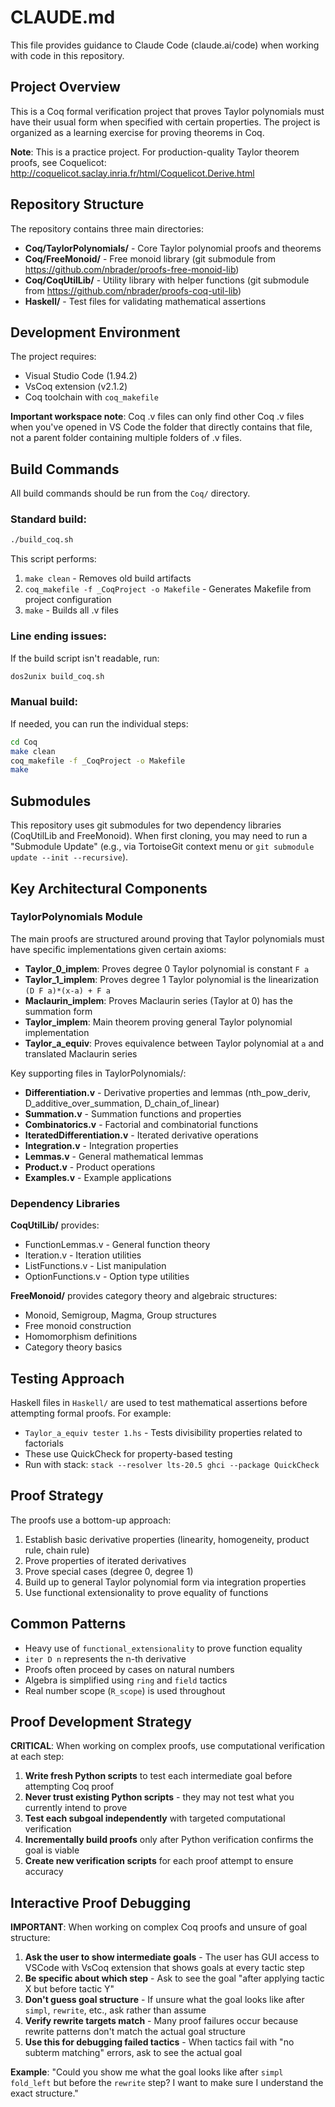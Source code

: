 # CLAUDE.md

This file provides guidance to Claude Code (claude.ai/code) when working with code in this repository.

## Project Overview

This is a Coq formal verification project that proves Taylor polynomials must have their usual form when specified with certain properties. The project is organized as a learning exercise for proving theorems in Coq.

**Note**: This is a practice project. For production-quality Taylor theorem proofs, see Coquelicot: http://coquelicot.saclay.inria.fr/html/Coquelicot.Derive.html

## Repository Structure

The repository contains three main directories:

- **Coq/TaylorPolynomials/** - Core Taylor polynomial proofs and theorems
- **Coq/FreeMonoid/** - Free monoid library (git submodule from https://github.com/nbrader/proofs-free-monoid-lib)
- **Coq/CoqUtilLib/** - Utility library with helper functions (git submodule from https://github.com/nbrader/proofs-coq-util-lib)
- **Haskell/** - Test files for validating mathematical assertions

## Development Environment

The project requires:
- Visual Studio Code (1.94.2)
- VsCoq extension (v2.1.2)
- Coq toolchain with `coq_makefile`

**Important workspace note**: Coq .v files can only find other Coq .v files when you've opened in VS Code the folder that directly contains that file, not a parent folder containing multiple folders of .v files.

## Build Commands

All build commands should be run from the `Coq/` directory.

### Standard build:
```bash
./build_coq.sh
```

This script performs:
1. `make clean` - Removes old build artifacts
2. `coq_makefile -f _CoqProject -o Makefile` - Generates Makefile from project configuration
3. `make` - Builds all .v files

### Line ending issues:
If the build script isn't readable, run:
```bash
dos2unix build_coq.sh
```

### Manual build:
If needed, you can run the individual steps:
```bash
cd Coq
make clean
coq_makefile -f _CoqProject -o Makefile
make
```

## Submodules

This repository uses git submodules for two dependency libraries (CoqUtilLib and FreeMonoid). When first cloning, you may need to run a "Submodule Update" (e.g., via TortoiseGit context menu or `git submodule update --init --recursive`).

## Key Architectural Components

### TaylorPolynomials Module

The main proofs are structured around proving that Taylor polynomials must have specific implementations given certain axioms:

- **Taylor_0_implem**: Proves degree 0 Taylor polynomial is constant `F a`
- **Taylor_1_implem**: Proves degree 1 Taylor polynomial is the linearization `(D F a)*(x-a) + F a`
- **Maclaurin_implem**: Proves Maclaurin series (Taylor at 0) has the summation form
- **Taylor_implem**: Main theorem proving general Taylor polynomial implementation
- **Taylor_a_equiv**: Proves equivalence between Taylor polynomial at `a` and translated Maclaurin series

Key supporting files in TaylorPolynomials/:
- **Differentiation.v** - Derivative properties and lemmas (nth_pow_deriv, D_additive_over_summation, D_chain_of_linear)
- **Summation.v** - Summation functions and properties
- **Combinatorics.v** - Factorial and combinatorial functions
- **IteratedDifferentiation.v** - Iterated derivative operations
- **Integration.v** - Integration properties
- **Lemmas.v** - General mathematical lemmas
- **Product.v** - Product operations
- **Examples.v** - Example applications

### Dependency Libraries

**CoqUtilLib/** provides:
- FunctionLemmas.v - General function theory
- Iteration.v - Iteration utilities
- ListFunctions.v - List manipulation
- OptionFunctions.v - Option type utilities

**FreeMonoid/** provides category theory and algebraic structures:
- Monoid, Semigroup, Magma, Group structures
- Free monoid construction
- Homomorphism definitions
- Category theory basics

## Testing Approach

Haskell files in `Haskell/` are used to test mathematical assertions before attempting formal proofs. For example:
- `Taylor_a_equiv tester 1.hs` - Tests divisibility properties related to factorials
- These use QuickCheck for property-based testing
- Run with stack: `stack --resolver lts-20.5 ghci --package QuickCheck`

## Proof Strategy

The proofs use a bottom-up approach:
1. Establish basic derivative properties (linearity, homogeneity, product rule, chain rule)
2. Prove properties of iterated derivatives
3. Prove special cases (degree 0, degree 1)
4. Build up to general Taylor polynomial form via integration properties
5. Use functional extensionality to prove equality of functions

## Common Patterns

- Heavy use of `functional_extensionality` to prove function equality
- `iter D n` represents the n-th derivative
- Proofs often proceed by cases on natural numbers
- Algebra is simplified using `ring` and `field` tactics
- Real number scope (`R_scope`) is used throughout

## Proof Development Strategy

**CRITICAL**: When working on complex proofs, use computational verification at each step:
1. **Write fresh Python scripts** to test each intermediate goal before attempting Coq proof
2. **Never trust existing Python scripts** - they may not test what you currently intend to prove
3. **Test each subgoal independently** with targeted computational verification
4. **Incrementally build proofs** only after Python verification confirms the goal is viable
5. **Create new verification scripts** for each proof attempt to ensure accuracy

## Interactive Proof Debugging

**IMPORTANT**: When working on complex Coq proofs and unsure of goal structure:
1. **Ask the user to show intermediate goals** - The user has GUI access to VSCode with VsCoq extension that shows goals at every tactic step
2. **Be specific about which step** - Ask to see the goal "after applying tactic X but before tactic Y"
3. **Don't guess goal structure** - If unsure what the goal looks like after `simpl`, `rewrite`, etc., ask rather than assume
4. **Verify rewrite targets match** - Many proof failures occur because rewrite patterns don't match the actual goal structure
5. **Use this for debugging failed tactics** - When tactics fail with "no subterm matching" errors, ask to see the actual goal

**Example**: "Could you show me what the goal looks like after `simpl fold_left` but before the `rewrite` step? I want to make sure I understand the exact structure."
